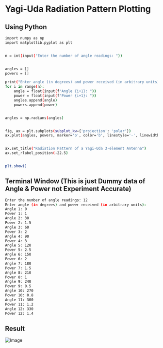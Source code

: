 # Yagi-Uda Radiation Pattern Plotting


## Using Python

```bash
import numpy as np
import matplotlib.pyplot as plt


n = int(input("Enter the number of angle readings: "))


angles = []
powers = []

print("Enter angle (in degrees) and power received (in arbitrary units):")
for i in range(n):
    angle = float(input(f"Angle {i+1}: "))
    power = float(input(f"Power {i+1}: "))
    angles.append(angle)
    powers.append(power)


angles = np.radians(angles)


fig, ax = plt.subplots(subplot_kw={'projection': 'polar'})
ax.plot(angles, powers, marker='o', color='b', linestyle='-', linewidth=2)


ax.set_title("Radiation Pattern of a Yagi-Uda 3-element Antenna")
ax.set_rlabel_position(-22.5)  


plt.show()

```

## Terminal Window (This is just Dummy data of Angle & Power not Experiment Accurate)
```bash
Enter the number of angle readings: 12
Enter angle (in degrees) and power received (in arbitrary units):
Angle 1: 0
Power 1: 1
Angle 2: 30
Power 2: 1.5
Angle 3: 60
Power 3: 2
Angle 4: 90
Power 4: 3
Angle 5: 120
Power 5: 2.5
Angle 6: 150
Power 6: 2
Angle 7: 180
Power 7: 1.5
Angle 8: 210
Power 8: 1
Angle 9: 240
Power 9: 0.5
Angle 10: 270
Power 10: 0.8
Angle 11: 300
Power 11: 1.2
Angle 12: 330
Power 12: 1.4
```

## Result
![Image](https://github.com/user-attachments/assets/3cf397d0-fd25-4dbd-a68b-d840541e3064)
